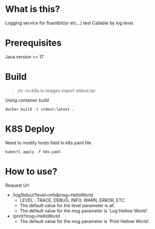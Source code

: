 # What is this?
Logging service for fluentbit(or etc...) test
Callable by log level.

# Prerequisites
Java version >= 17

# Build
> ctr -n=k8s.io images import stdout.tar

Using container build
```
docker build -t stdout:latest .
```

# K8S Deploy
Need to modify hosts field in k8s.yaml file
```
kubectl apply -f k8s.yaml
```

# How to use?
Request Url
-  /logStdout?level=info&msg=HelloWorld
    - LEVEL : TRACE, DEBUG, INFO, WARN, ERROR, ETC
    - The default value for the level parameter is all.
    - The default value for the msg parameter is 'Log Hellow World'.
-  /print?msg=HelloWorld
    - The default value for the msg parameter is 'Print Hellow World'.
